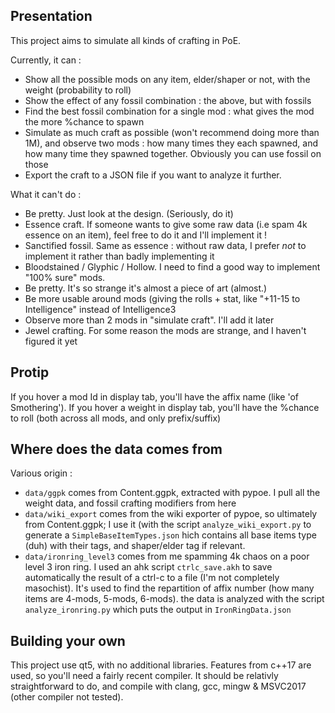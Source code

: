 ## Presentation ##

This project aims to simulate all kinds of crafting in PoE.

Currently, it can :

* Show all the possible mods on any item, elder/shaper or not, with the weight (probability to roll)
* Show the effect of any fossil combination : the above, but with fossils
* Find the best fossil combination for a single mod : what gives the mod the more %chance to spawn
* Simulate as much craft as possible (won't recommend doing more than 1M), and observe two mods : how many times they each spawned, and how many time they spawned together. Obviously you can use fossil on those
* Export the craft to a JSON file if you want to analyze it further.

What it can't do :

* Be pretty. Just look at the design. (Seriously, do it)
* Essence craft. If someone wants to give some raw data (i.e spam 4k essence on an item), feel free to do it and I'll implement it !
* Sanctified fossil. Same as essence : without raw data, I prefer *not* to implement it rather than badly implementing it
* Bloodstained / Glyphic / Hollow. I need to find a good way to implement "100% sure" mods.
* Be pretty. It's so strange it's almost a piece of art (almost.)
* Be more usable around mods (giving the rolls + stat, like "+11-15 to Intelligence" instead of Intelligence3
* Observe more than 2 mods in "simulate craft". I'll add it later
* Jewel crafting. For some reason the mods are strange, and I haven't figured it yet


## Protip ##

If you hover a mod Id in display tab, you'll have the affix name (like 'of Smothering'). If you hover a weight in display tab, you'll have the %chance to roll (both across all mods, and only prefix/suffix)

## Where does the data comes from ##

Various origin :
* `data/ggpk` comes from Content.ggpk, extracted with pypoe. I pull all the weight data, and fossil crafting modifiers from here
* `data/wiki_export` comes from the wiki exporter of pypoe, so ultimately from Content.ggpk; I use it (with the script `analyze_wiki_export.py` to generate a `SimpleBaseItemTypes.json` hich contains all base items type (duh) with their tags, and shaper/elder tag if relevant.
* `data/ironring_level3` comes from me spamming 4k chaos on a poor level 3 iron ring. I used an ahk script `ctrlc_save.akh` to save automatically the result of a ctrl-c to a file (I'm not completely masochist). It's used to find the repartition of affix number (how many items are 4-mods, 5-mods, 6-mods). the data is analyzed with the script `analyze_ironring.py` which puts the output in `IronRingData.json`


## Building your own ##

This project use qt5, with no additional libraries. Features from c++17 are used, so you'll need a fairly recent compiler. It should be relativly straightforward to do, and compile with clang, gcc, mingw & MSVC2017 (other compiler not tested).
